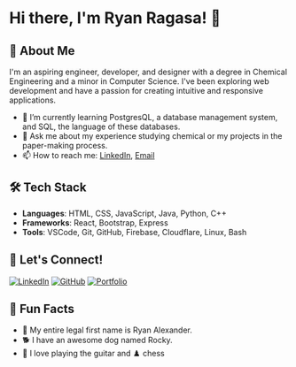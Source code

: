 # Hi there, I'm Ryan Ragasa! 👋

## 🚀 About Me

I'm an aspiring engineer, developer, and designer with a degree in Chemical Engineering and a minor in Computer Science. I've been exploring web development and have a passion for creating intuitive and responsive applications.

- 🌱 I’m currently learning PostgresQL, a database management system, and SQL, the language of these databases.
- 💬 Ask me about my experience studying chemical or my projects in the paper-making process.
- 📫 How to reach me: [LinkedIn](https://www.linkedin.com/in/ryan-ar-ragasa/), [Email](mailto:ryanaragasa23@gmail.com)

## 🛠️ Tech Stack

- **Languages**: HTML, CSS, JavaScript, Java, Python, C++
- **Frameworks**: React, Bootstrap, Express
- **Tools**: VSCode, Git, GitHub, Firebase, Cloudflare, Linux, Bash

## 🔗 Let's Connect!

[![LinkedIn](https://img.shields.io/badge/LinkedIn-0077B5?style=for-the-badge&logo=linkedin&logoColor=white)](https://www.linkedin.com/in/ryan-ar-ragasa/)
[![GitHub](https://img.shields.io/badge/GitHub-333333?style=for-the-badge&logo=github&logoColor=white)](https://github.com/rragasa23)
[![Portfolio](https://img.shields.io/badge/Portfolio-000000?style=for-the-badge&logo=About.me&logoColor=white)](https://ryanragasa.com)

## 🧩 Fun Facts

- 📝 My entire legal first name is Ryan Alexander.
- 🐕 I have an awesome dog named Rocky.
- 🎸 I love playing the guitar and ♟️ chess
